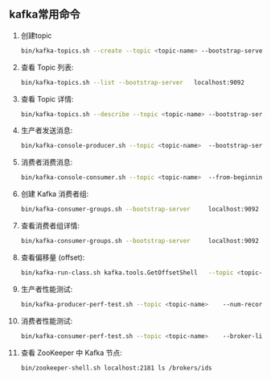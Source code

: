 ## kafka常用命令

1. 创建topic

    ```bash
    bin/kafka-topics.sh --create --topic <topic-name> --bootstrap-server localhost:9092 --partitions 3 --replication-factor 2
    ```

2. 查看 Topic 列表:

    ```bash
    bin/kafka-topics.sh --list --bootstrap-server   localhost:9092
    ```

3. 查看 Topic 详情:

    ```bash
    bin/kafka-topics.sh --describe --topic <topic-name> --bootstrap-server localhost:9092
    ```

4. 生产者发送消息:

    ```bash
    bin/kafka-console-producer.sh --topic <topic-name>  --bootstrap-server localhost:9092
    ```

5. 消费者消费消息:

    ```bash
    bin/kafka-console-consumer.sh --topic <topic-name>  --from-beginning --bootstrap-server localhost:9092
    ```

6. 创建 Kafka 消费者组:

    ```bash
    bin/kafka-consumer-groups.sh --bootstrap-server     localhost:9092 --list
    ```

7. 查看消费者组详情:

    ```bash
    bin/kafka-consumer-groups.sh --bootstrap-server     localhost:9092 --describe --group <group-id>
    ```

8. 查看偏移量 (offset):

    ```bash
    bin/kafka-run-class.sh kafka.tools.GetOffsetShell   --topic <topic-name> --broker-list localhost:9092     --time -1
    ```

9. 生产者性能测试:

    ```bash
    bin/kafka-producer-perf-test.sh --topic <topic-name>    --num-records 100000 --record-size 1000 --throughput   100000 --producer-props bootstrap.    servers=localhost:9092
    ```

10. 消费者性能测试:

    ```bash
    bin/kafka-consumer-perf-test.sh --topic <topic-name>    --broker-list localhost:9092 --messages 1000000    --threads 1
    ```

11. 查看 ZooKeeper 中 Kafka 节点:

    ```bash
    bin/zookeeper-shell.sh localhost:2181 ls /brokers/ids
    ```
